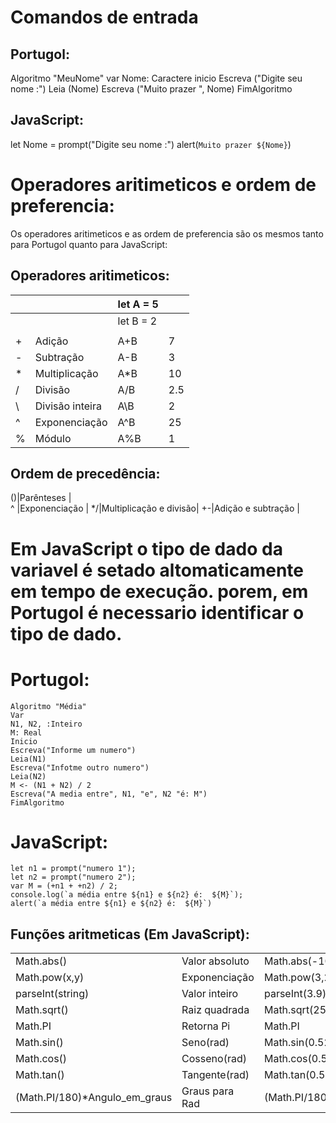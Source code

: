# Comandos de entrada

## Portugol:
Algoritmo "MeuNome"
var
    Nome: Caractere
inicio
    Escreva ("Digite seu nome :")
    Leia (Nome)
    Escreva ("Muito prazer ", Nome)
FimAlgoritmo

## JavaScript:
let Nome = prompt("Digite seu nome :")
alert(`Muito prazer ${Nome}`)

# Operadores aritimeticos e ordem de preferencia:
Os operadores aritimeticos e as ordem de preferencia são os mesmos tanto para Portugol quanto para JavaScript:

## Operadores aritimeticos:
| |                 |let A = 5|   |
|-|-----------------|---------|---|
| |                 |let B = 2|   |      
| |                 |         |   |                
|+|Adição           |A+B      |7  |       
|-|Subtração        |A-B      |3  |
|*|Multiplicação    |A*B      |10 |
|/|Divisão          |A/B      |2.5|
| \ |Divisão inteira  |A\B      |2  |
|^|Exponenciação    |A^B      |25 |
|%|Módulo           |A%B      |1  |

## Ordem de precedência:

()|Parênteses             |  
^ |Exponenciação          |
*/|Multiplicação e divisão|
+-|Adição e subtração     |




# Em JavaScript o tipo de dado da variavel é setado altomaticamente em tempo de execução. porem, em Portugol é necessario identificar o tipo de dado.

# Portugol:

    Algoritmo "Média"
    Var
    N1, N2, :Inteiro
    M: Real
    Inicio
    Escreva("Informe um numero")
    Leia(N1)
    Escreva("Infotme outro numero")
    Leia(N2)
    M <- (N1 + N2) / 2
    Escreva("A media entre", N1, "e", N2 "é: M")
    FimAlgoritmo

# JavaScript:


    let n1 = prompt("numero 1");
    let n2 = prompt("numero 2");
    var M = (+n1 + +n2) / 2;
    console.log(`a média entre ${n1} e ${n2} é:  ${M}`);
    alert(`a média entre ${n1} e ${n2} é:  ${M}`)
    
  




## Funções aritmeticas (Em JavaScript):
|                             |               |                |     |
|-----------------------------|---------------|----------------|-----|
|Math.abs()                   | Valor absoluto|Math.abs(-10)   |10   |
|Math.pow(x,y)                |Exponenciação  |Math.pow(3,2)   |9    |
|parseInt(string)             |Valor inteiro  |parseInt(3.9)   |3    |
|Math.sqrt()                  |Raiz quadrada  |Math.sqrt(25)   |5    |
|Math.PI                      |Retorna Pi     |Math.PI|3.14159 |     |
|Math.sin()                   |Seno(rad)      |Math.sin(0.523) |0.499|
|Math.cos()                   |Cosseno(rad)   |Math.cos(0.523) |0.866|
|Math.tan()                   |Tangente(rad)  |Math.tan(0.523) |0.576|
|(Math.PI/180)*Angulo_em_graus|Graus para Rad |(Math.PI/180)*30|0.523|

